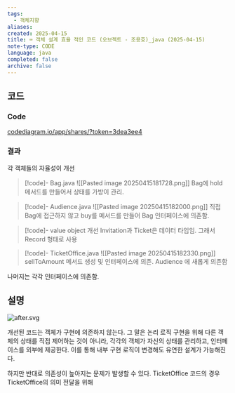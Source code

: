 ```yaml
---
tags:
  - 객체지향
aliases: 
created: 2025-04-15
title: ⌨️ 객체 설계 효율 적인 코드 (오브젝트 - 조용호)_java (2025-04-15)
note-type: CODE
language: java
completed: false
archive: false
---
```



## 코드

### Code

[codediagram.io/app/shares/?token=3dea3ee4](https://www.codediagram.io/app/shares?token=3dea3ee4)

### 결과

각 객체들의 자율성이 개선


>[!code]- Bag.java
>![[Pasted image 20250415181728.png]]
>Bag에 hold 메서드를 만들어서 상태를 가방이 관리.

>[!code]- Audience.java
>![[Pasted image 20250415182000.png]]
>직접 Bag에 접근하지 않고 buy를 메서드를 만들어 Bag 인터페이스에 의존함.

>[!code]- value object 개선
>Invitation과 Ticket은 데이터 타입임. 그래서 Record 형태로 사용

>[!code]- TicketOffice.java
>![[Pasted image 20250415182330.png]]
>sellToAmount 메서드 생성 및 인터페이스에 의존. Audience 에 새롭게 의존함

나머지는 각각 인터페이스에 의존함.

## 설명

![after.svg](file:///c%3A/programming/java/objects_1/draw/after.svg)

개선된 코드는 객체가 구현에 의존하지 않는다. 그 말은 논리 로직 구현을 위해 다른 객체의 상태를 직접 제어하는 것이 아니라, 각각의 객체가 자신의 상태를 관리하고, 인터페이스를 외부에 제공한다. 이를 통해 내부 구현 로직이 변경해도 유연한 설계가 가능해진다. 

하지만 반대로 의존성이 높아지는 문제가 발생할 수 있다.
TicketOffice 코드의 경우 TicketOffice의 의미 전달을 위해 